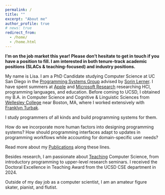 ```yaml
---
permalink: /
title: ""
excerpt: "About me"
author_profile: true
# news: true
redirect_from: 
  - /home/
  - /home.html
---
```


**I’m on the job market this year! Please don’t hesitate to get in touch if you have a position to fill. I am interested in both tenure-track academic positions (SLACs & teaching-focused) and industry positions.**



My name is Lisa. I am a PhD Candidate studying Computer Science at UC San Diego in the [Programming Systems Group](http://cseweb.ucsd.edu/groups/progsys/) advised by [Sorin Lerner](http://cseweb.ucsd.edu/~lerner/). 
I have spent summers at [Apple](https://machinelearning.apple.com) and [Microsoft Research](https://www.microsoft.com/en-us/research/group/research-software-engineering-rise/) researching HCI, programming languages, and education.
Before coming to UCSD, I obtained my B.A. in Computer Science and Cognitive & Linguistic Sciences from [Wellesley College](https://www.wellesley.edu) near Boston, MA, 
where I worked extensively with [Franklyn Turbak](https://cs.wellesley.edu/~fturbak/). 

I study programmers of all kinds and build programming systems for them. 
<!-- How do we incorporate more human factors into designing programming systems? How can programming interfaces better support creativity and communication of thoughts? How do we build more _active_ programming assistants that always align with the user's workflow?  -->
How do we incorporate more human factors into designing programming systems?
How should programming interfaces adapt to updates in programming workflows while accounting for domain-specific user needs?
<!-- Read more about my [Research](/research/) vision and recent [Projects](/projects/) and [Publications](/publications/) along these lines. -->
Read more about my [Publications](/publications/) along these lines.

Besides research, I am passionate about [Teaching](/teaching/) Computer Science, from introductory programming to upper-level research seminars. I received the Doctoral Excellence in Teaching Award from the UCSD CSE department in 2024.

Outside of my day job as a computer scientist, I am an amateur figure skater, pianist, and flutist.


<!-- 
Recent Projects
------
### Paradigms and Tools
- [Validation of AI-Generated Code](/projects/): validating AI-generated code with live programming.
<!-- - [Functional Debugging](/projects/): evidence-driven functional debugging support. -->
<!-- - [Debugging GUI Applications](/projects/): debugging via record/replay and live programming.
- [Education in Logic Modeling](/projects/): web experience for teaching and learning logic modeling. -->
<!-- - PBUnit: a live programming environment with built-in support for unit testing and example-centric programming. -->
<!-- - [Live Rust](/projects/): a Live Programming environment for Rust ownership and lifetimes. -->
<!-- - [Rust](/projects/): better Rust error reporting on lifetimes and ownerships. -->
<!-- - [SnipPy+](/projects/): an uninterrupted live programming-by-example synthesizer. -->
<!-- 
### Empirical Evidence
- [Functional Debugging](/projects/): understanding debugging strategies in functional programming.
- [Live Programming in Education](/projects/): evaluating the impact of using live programming in CS1.

The [Projects](/projects/) tab shows a full list of my projects. --> 
